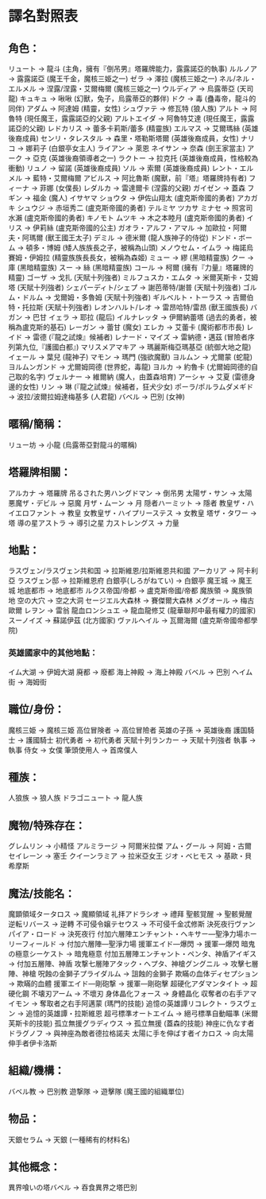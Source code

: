 # 譯名對照表

## 角色：

リュート → 龍斗 (主角，擁有『倒吊男』塔羅牌能力，露露諾亞的執事)
ルルノア → 露露諾亞 (魔王千金，魔核三姫之一)
ゼラ → 澤拉 (魔核三姫之一)
ネル/ネル・エルメル → 涅露/涅露・艾爾梅爾 (魔核三姫之一)
ウルディア → 烏露蒂亞 (天司龍)
キュキュ → 啾啾 (幻獸，兔子，烏露蒂亞的夥伴)
ドク → 毒 (蠱毒帝，龍斗的同伴)
アダム → 阿達姆 (精靈，女性)
シュヴァテ → 修瓦特 (狼人族)
アルト → 阿魯特 (現任魔王，露露諾亞的父親)
アルトエイダ → 阿魯特艾達 (現任魔王，露露諾亞的父親)
レドカリス → 蕾多卡莉斯/蕾多 (精靈族)
エルマス → 艾爾瑪絲 (英雄後裔成員)
センリ・タレスタル → 森里・塔勒斯塔爾 (英雄後裔成員，女性)
ナリコ → 娜莉子 (白銀亭女主人)
ライアン → 萊恩
ネイサン → 奈森 (劍王家當主)
アーク → 亞克 (英雄後裔領導者之一)
ラクトー → 拉克托 (英雄後裔成員，性格較為衝動)
リュノ → 留諾 (英雄後裔成員)
ソル → 索爾 (英雄後裔成員)
レント・エルメル → 藍特・艾爾梅爾
アビルス → 阿比魯斯 (魔獸，前『塔』塔羅牌持有者)
フィーナ → 菲娜 (女僕長)
レダルカ → 雷達爾卡 (涅露的父親)
ガイゼン → 蓋森
フギン → 福金 (魔人)
イサヤマ ショウタ → 伊佐山翔太 (盧克斯帝國的勇者)
アカガキ シュウジ → 赤垣秀二 (盧克斯帝國的勇者)
テルミヤ ツカサ ミナセ → 照宮司水瀨 (盧克斯帝國的勇者)
キノモト ムツキ → 木之本睦月 (盧克斯帝國的勇者)
イリス → 伊莉絲 (盧克斯帝國的公主)
ガオラ・アルフ・アマル → 加歐拉・阿爾夫・阿瑪爾 (獸王國王太子)
デミル → 德米爾 (龍人族神子的侍從)
ドンド・ボーム → 頓多・博姆 (矮人族族長之子，被稱為山頭)
メノウセム・イムラ → 梅諾烏賽姆・伊姆拉 (精靈族族長長女，被稱為森姬)
ミュー → 繆 (黑暗精靈族)
クー → 庫 (黑暗精靈族)
スー → 絲 (黑暗精靈族)
コール → 柯爾 (擁有『力量』塔羅牌的精靈)
ゴーザ → 戈扎 (天賦十列強者)
ミルフュスカ・エムタ → 米爾芙斯卡・艾姆塔 (天賦十列強者)
シェパーディト/シェプ → 謝芭蒂特/謝普 (天賦十列強者)
ゴルム・ドルム → 戈爾姆・多魯姆 (天賦十列強者)
ギルベルト・トーラス → 吉爾伯特・托拉斯 (天賦十列強者)
レオンハルト/レオ → 雷昂哈特/雷昂 (獸王國族長)
バガン → 巴甘
イェラ → 耶拉 (龍后)
イルナレッタ → 伊爾納蕾塔 (過去的勇者，被稱為盧克斯的基石)
レーガン → 蕾甘 (魔女)
エレカ → 艾蕾卡 (魔術都市市長)
レイド → 雷德 (『龍之試煉』候補者)
レナード・マイズ → 雷納德・邁茲 (冒險者序列第九位,『護國白都』)
マリスメアマキア → 瑪麗斯梅亞瑪基亞 (統御大地之龍)
イェール → 葉兒 (龍神子)
マモン → 瑪門 (強欲魔獸)
ヨルムン → 尤爾蒙 (蛇龍)
ヨルムンガンド → 尤爾姆岡德 (世界蛇，毒龍)
ヨルカ → 約魯卡 (尤爾姆岡德的自己取的名字)
ヴェルナー → 維爾納 (魔人，由蓋森培育)
アーシャ → 艾夏 (雷德身邊的女性)
リン → 琳 (『龍之試煉』候補者，狂犬少女)
ポーラ/ポルラムダメギド → 波拉/波爾拉姆達梅基多 (人君龍)
バベル → 巴別 (女神)

## 暱稱/簡稱：
リュー坊 → 小龍 (烏露蒂亞對龍斗的暱稱)

## 塔羅牌相關：

アルカナ → 塔羅牌
吊るされた男ハングドマン → 倒吊男
太陽ザ・サン → 太陽
悪魔ザ・デビル → 惡魔
月ザ・ムーン → 月
隠者ハーミット → 隱者
教皇ザ・ハイエロファント → 教皇
女教皇ザ・ハイプリーステス → 女教皇
塔ザ・タワー → 塔
導の星アストラ → 導引之星
力ストレングス → 力量

## 地點：

ラスヴェン/ラスヴェン共和国 → 拉斯維恩/拉斯維恩共和國
アーカリア → 阿卡利亞
ラスヴェン邸 → 拉斯維恩府
白銀亭(しろがねてい) → 白銀亭
魔王城 → 魔王城
地底都市 → 地底都市
ルクス帝国/帝都 → 盧克斯帝國/帝都
魔族領 → 魔族領地
空の大穴 → 空之大洞
セージエル大森林 → 賽傑爾大森林
メグオール → 梅古歐爾
レヲン → 雷翁
龍血ロンシュエ → 龍血龍修艾 (龍華聯邦中最有權力的國家)
スーノイズ → 蘇諾伊茲 (北方國家)
ヴァルヘイル → 瓦爾海爾 (盧克斯帝國帝都學院)

### 英雄國家中的其他地點：

イム大湖 → 伊姆大湖
廃都 → 廢都
海上神殿 → 海上神殿
バベル → 巴別
ヘイム街 → 海姆街

## 職位/身份：

魔核三姫 → 魔核三姫
高位冒険者 → 高位冒險者
英雄の子孫 → 英雄後裔
護国騎士 → 護國騎士
初代勇者 → 初代勇者
天賦十列ランカー → 天賦十列強者
執事 → 執事
侍女 → 女僕
筆頭使用人 → 首席僕人

## 種族：

人狼族 → 狼人族
ドラゴニュート → 龍人族

## 魔物/特殊存在：

グレムリン → 小精怪
アルミラージ → 阿爾米拉傑
アム・グール → 阿姆・古爾
セイレーン → 塞壬
クイーンラミア → 拉米亞女王
ジオ・ベヒモス → 基歐・貝希摩斯

## 魔法/技能名：

魔顕領域タータロス → 魔顯領域
礼拝アドラシオ → 禮拜
聖骸覚醒 → 聖骸覺醒
逆転リバース → 逆轉
不可侵令嬢テセウス → 不可侵千金忒修斯
決死夜行ヴァンパイア・ロード → 決死夜行
付加六層陣エンチャント・ヘキサー―聖浄力場ホーリーフィールド → 付加六層陣—聖淨力場
援軍エイド―爆閃 → 援軍—爆閃
暗鬼の極意シーケスト → 暗鬼極意
付加五層陣エンチャント・ペンタ、神盾アイギス → 付加五層陣、神盾
攻撃七層陣アタック・ヘプタ、神槍グングニル → 攻擊七層陣、神槍
呪蝕の金獅子プライダルム → 詛蝕的金獅子
欺瞞の血体ディセプション → 欺瞞的血體
援軍エイド―剛砲撃 → 援軍—剛砲擊
超硬化アダマンタイト → 超硬化鋼
不壊刃アーム → 不壞刃
身体晶化フォース → 身體晶化
収奪者の右手アマイモン → 奪取者之右手阿邁蒙 (瑪門的技能)
追憶の英雄譚リコレクト・ラスヴェン → 追憶的英雄譚・拉斯維恩
超弓標準オートエイム → 絕弓標準自動瞄準 (米爾芙斯卡的技能)
孤立無援グラディウス → 孤立無援 (蓋森的技能)
神座に仇なす者ドラグノフ → 與神座為敵者德拉格諾夫
太陽に手を伸ばす者イカロス → 向太陽伸手者伊卡洛斯

## 組織/機構：

バベル教 → 巴別教
遊撃隊 → 遊擊隊 (魔王國的組織單位)

## 物品：
天銀セラム → 天銀 (一種稀有的材料名)

## 其他概念：

異界喰いの塔バベル → 吞食異界之塔巴別
